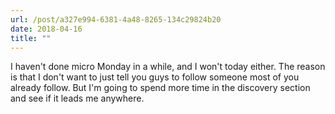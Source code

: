 ```yaml
---
url: /post/a327e994-6381-4a48-8265-134c29824b20
date: 2018-04-16
title: ""
---
```


I haven't done micro Monday in a while, and I won't today either. The reason is that I don't want to just tell you guys to follow someone most of you already follow. But I'm going to spend more time in the discovery section and see if it leads me anywhere.
